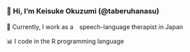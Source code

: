 ### 👋 Hi, I’m Keisuke Okuzumi (@taberuhanasu)

<!--
**taberuhanasu/taberuhanasu** is a ✨ _special_ ✨ repository because its `README.md` (this file) appears on your GitHub profile.

Here are some ideas to get you started:

- 
-->
🔭 Currently, I work as a　speech-language therapist in Japan

📊 I code in the R programming language
